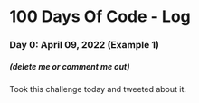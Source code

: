 # 100 Days Of Code - Log

### Day 0: April 09, 2022 (Example 1)
##### (delete me or comment me out)

Took this challenge today and tweeted about it.
